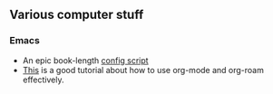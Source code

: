 ## Various computer stuff
### Emacs
- An epic book-length [config script](https://github.com/alhassy/emacs.d) 
- [This]([https://d12frosted.io/posts/2020-06-23-task-management-with-roam-vol1.html]) is a good tutorial about how to use org-mode and org-roam effectively.
